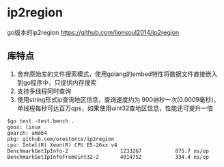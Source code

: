# ip2region
go版本的ip2region https://github.com/lionsoul2014/ip2region

## 库特点
1. 舍弃原始库的文件搜索模式，使用golang的embed特性将数据文件直接嵌入到go程序中，只提供内存搜索
2. 支持多线程同时查询
3. 使用string形式ip查询地区信息，查询速度约为 900纳秒一次(0.0009毫秒)，单线程每秒可达百万qps，如果使用uint32查地区信息，性能还可提升一倍
````
$go test -test.bench .
goos: linux
goarch: amd64
pkg: github.com/orestonce/ip2region
cpu: Intel(R) Xeon(R) CPU E5-26xx v4
BenchmarkGetIpInfo-2             	 1233267	       875.7 ns/op
BenchmarkGetIpInfoFromUint32-2   	 4014752	       334.4 ns/op
````
